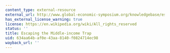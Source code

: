 ```yaml
---
content_type: external-resource
external_url: http://www.global-economic-symposium.org/knowledgebase/escaping-the-middle-income-trap
has_external_license_warning: true
license: https://en.wikipedia.org/wiki/All_rights_reserved
status: ''
title: Escaping the Middle-income Trap
uid: 634aa64b-af0e-43aa-8140-f0824714ec98
wayback_url: ''
---
```

